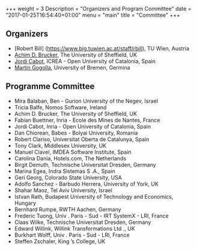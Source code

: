 +++
weight = 3
Description = "Organizers and Program Committee"
date = "2017-01-25T16:54:40+01:00"
menu = "main"
title = "Committee"
+++

## Organizers

* [Robert Bill] (https://www.big.tuwien.ac.at/staff/rbill), TU Wien, Austria
* [Achim D. Brucker](https://www.brucker.ch/), The University of Sheffield, UK
* [Jordi Cabot](http://jordicabot.com/), ICREA - Open University of Catalonia, Spain
* [Martin Gogolla](http://www.db.informatik.uni-bremen.de/~gogolla/), University of Bremen, Germina

## Programme Committee

* Mira Balaban, Ben - Gurion University of the Negev, Israel
* Tricia Balfe, Nomos Software, Ireland
* Achim D. Brucker, The University of Sheffield, UK
* Fabian Buettner, Inria - Ecole des Mines de Nantes, France
* Jordi Cabot, Inria - Open University of Catalonia, Spain
* Dan Chiorean, Babes - Bolyai University, Romania
* Robert Clariso, Universitat Oberta de Catalunya, Spain
* Tony Clark, Middlesex University, UK
* Manuel Clavel, IMDEA Software Institute, Spain
* Carolina Dania, Hotels.com, The Netherlands
* Birgit Demuth, Technische Universitat Dresden, Germany
* Marina Egea, Indra Sistemas S .A., Spain
* Geri Georg, Colorado State University, USA
* Adolfo Sanchez - Barbudo Herrera, University of York, UK
* Shahar Maoz, Tel Aviv University, Israel
* Istvan Rath, Budapest University of Technology and Economics, Hungary
* Bernhard Rumpe, RWTH Aachen, Germany
* Frederic Tuong, Univ . Paris - Sud - IRT SystemX - LRI, France
* Claas Wilke, Technische Universitat Dresden, Germany
* Edward Willink, Willink Transformations Ltd ., UK
* Burkhart Wolff, Univ . Paris - Sud - LRI, France
* Steffen Zschaler, King ’s College, UK